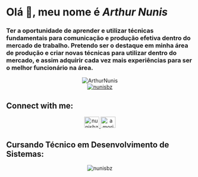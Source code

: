 # Olá 👋, meu nome é <b>_Arthur Nunis_</b>
### Ter a oportunidade de aprender e utilizar técnicas fundamentais para comunicação e produção efetiva dentro do mercado de trabalho. Pretendo ser o destaque em minha área de produção e criar novas técnicas para utilizar dentro do mercado, e assim adquirir cada vez mais experiências para ser o melhor funcionário na área.

<div align="center">
  <img src="https://komarev.com/ghpvc/?username=nunisbz&label=Profile%20views&color=0e75b6&style=flat" alt="ArthurNunis" />
</div>

<div align="center">
  <a href="https://twitter.com/nunisbz" target="blank">
    <img src="https://img.shields.io/twitter/follow/nunisbz?logo=twitter&style=for-the-badge" alt="nunisbz" />
  </a>
</div>

<!-- ### Blogs posts -->
<!-- BLOG-POST-LIST:START -->
<!-- BLOG-POST-LIST:END -->

## Connect with me:
<div align="center">
  <a href="https://twitter.com/nunisbz" target="blank">
    <img src="https://www.vectorlogo.zone/logos/twitter/twitter-official.svg" alt="nunisbz" height="30" width="40" />
  </a>
  <a href="https://instagram.com/nunisbm?igshid=MzRlODBiNWFlZA==" target="blank">
    <img src="https://raw.githubusercontent.com/rahuldkjain/github-profile-readme-generator/master/src/images/icons/Social/instagram.svg" alt="amorimdanilo85" height="30" width="40" />
  </a>
</div>

## Cursando Técnico em Desenvolvimento de Sistemas:

<div align="center">
  <img src="https://github-readme-streak-stats.herokuapp.com/?user=nunisbz&" alt="nunisbz" />
</div>
